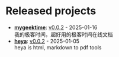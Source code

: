 # Released projects



<!-- recent_releases starts -->
* **[mygeektime](https://github.com/zkep/mygeektime)**: [v0.0.2](https://github.com/zkep/mygeektime/releases/tag/v0.0.2) - 2025-01-16
<br>我的极客时间，超好用的极客时间在线文档
* **[heya](https://github.com/zkep/heya)**: [v0.0.2](https://github.com/zkep/heya/releases/tag/v0.0.2) - 2025-01-05
<br>heya is html, markdown to pdf tools
<!-- recent_releases ends -->